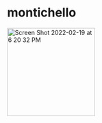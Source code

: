 # montichello

<img width="205" alt="Screen Shot 2022-02-19 at 6 20 32 PM" src="https://user-images.githubusercontent.com/69512496/154863771-0ba9779c-9654-4271-89f8-269c011dcf81.png">
